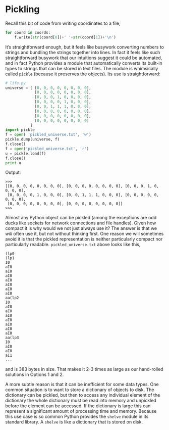 # Pickling

Recall this bit of code from writing coordinates to a file,

``` python
for coord in coords:
    f.write(str(coord[0])+' '+str(coord[1])+'\n')
```

It’s straightforward enough, but it feels like busywork converting
numbers to strings and bundling the strings together into lines. In fact
it feels like such straightforward busywork that our intuitions suggest
it could be automated, and in fact Python provides a module that
automatically converts its built-in types to strings that can be stored
in text files. The module is whimsically called `pickle` (because it
preserves the objects). Its use is straightforward:

``` python
# life.py
universe = [ [0, 0, 0, 0, 0, 0, 0, 0],
             [0, 0, 0, 0, 0, 0, 0, 0],
             [0, 0, 0, 1, 0, 0, 0, 0],
             [0, 0, 0, 0, 1, 0, 0, 0],
             [0, 0, 1, 1, 1, 0, 0, 0],
             [0, 0, 0, 0, 0, 0, 0, 0],
             [0, 0, 0, 0, 0, 0, 0, 0],
             [0, 0, 0, 0, 0, 0, 0, 0]
           ]
import pickle
f = open( 'pickled_universe.txt', 'w')
pickle.dump(universe, f)
f.close()
f = open('pickled_universe.txt', 'r')
u = pickle.load(f)
f.close()
print u
```

Output:

    >>> 
    [[0, 0, 0, 0, 0, 0, 0, 0], [0, 0, 0, 0, 0, 0, 0, 0], [0, 0, 0, 1, 0, 0, 0, 0],
     [0, 0, 0, 0, 1, 0, 0, 0], [0, 0, 1, 1, 1, 0, 0, 0], [0, 0, 0, 0, 0, 0, 0, 0],
     [0, 0, 0, 0, 0, 0, 0, 0], [0, 0, 0, 0, 0, 0, 0, 0]]
    >>> 

Almost any Python object can be pickled (among the exceptions are odd
ducks like sockets for network connections and file handles). Given how
compact it is why would we not just always use it? The answer is that we
*will* often use it, but not without thinking first. One reason we will
sometimes avoid it is that the pickled representation is neither
particularly compact nor particularly readable. `pickled_universe.txt`
above looks like this,

    (lp0
    (lp1
    I0
    aI0
    aI0
    aI0
    aI0
    aI0
    aI0
    aI0
    aa(lp2
    I0
    aI0
    aI0
    aI0
    aI0
    aI0
    aI0
    aI0
    aa(lp3
    I0
    aI0
    aI0
    aI1
    ...

and is 383 bytes in size. That makes it 2-3 times as large as our
hand-rolled solutions in Options 1 and 2.

A more subtle reason is that it can be inefficient for some data types.
One common situation is to want to store a dictionary of objects to
disk. The dictionary can be pickled, but then to access any individual
element of the dictionary the whole dictionary must be read into memory
and unpickled before the element can be accessed. If the dictionary is
large this can represent a significant amount of processing time and
memory. Because this use case is so common Python provides the `shelve`
module in its standard library. A `shelve` is like a dictionary that is
stored on disk.

